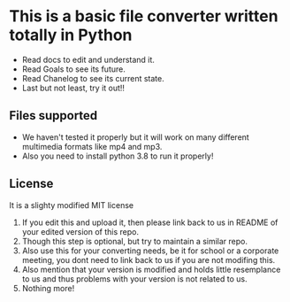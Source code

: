 # This is a basic file converter written totally in Python

* Read docs to edit and understand it.
* Read Goals to see its future.
* Read Chanelog to see its current state.
* Last but not least, try it out!!

## Files supported

* We haven't tested it properly but it will work on many different multimedia formats like mp4 and mp3.
* Also you need to install python 3.8 to run it properly!

## License

It is a slighty modified MIT license

1. If you edit this and upload it, then please link back to us in README of your edited version of this repo.
2. Though this step is optional, but try to maintain a similar repo.
3. Also use this for your converting needs, be it for school or a corporate meeting, you dont need to link back to us if you are not modifing this.
4. Also mention that your version is modified and holds little resemplance to us and thus problems with your version is not related to us.
5. Nothing more!
